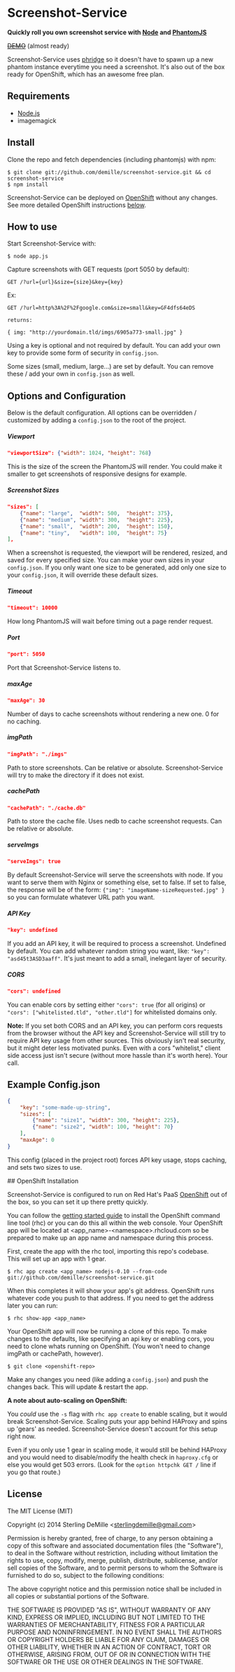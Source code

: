# Screenshot-Service

**Quickly roll you own screenshot service with [Node](http://nodejs.org/) and [PhantomJS](http://phantomjs.org/)**

~~[DEMO]()~~ (almost ready)

Screenshot-Service uses [phridge](https://github.com/peerigon/phridge) so it doesn't have to spawn up a new phantom instance everytime you need a screenshot.  It's also out of the box ready for OpenShift, which has an awesome free plan.

## Requirements
- [Node.js](http://nodejs.org/)
- imagemagick


## Install

Clone the repo and fetch dependencies (including phantomjs) with npm:

```
$ git clone git://github.com/demille/screenshot-service.git && cd screenshot-service
$ npm install
```

Screenshot-Service can be deployed on [OpenShift](https://www.openshift.com/) without any changes.  See more detailed OpenShift instructions [below](#openshift).

## How to use

Start Screenshot-Service with:

```
$ node app.js
```

Capture screenshots with GET requests (port 5050 by default):

```
GET /?url={url}&size={size}&key={key}
```

Ex:

```
GET /?url=http%3A%2F%2Fgoogle.com&size=small&key=GF4dfs64eDS

returns:

{ img: "http://yourdomain.tld/imgs/6905a773-small.jpg" }
```


Using a key is optional and not required by default. You can add your own key to provide some form of security in `config.json`.

Some sizes (small, medium, large...) are set by default. You can remove these / add your own in `config.json` as well.


## Options and Configuration

Below is the default configuration. All options can be overridden / customized by adding a `config.json` to the root of the project.

##### Viewport
```json
"viewportSize": {"width": 1024, "height": 768}
```
This is the size of the screen the PhantomJS will render.  You could make it smaller to get screenshots of responsive designs for example.

##### Screenshot Sizes
```json
"sizes": [
    {"name": "large",  "width": 500,  "height": 375},
    {"name": "medium", "width": 300,  "height": 225},
    {"name": "small",  "width": 200,  "height": 150},
    {"name": "tiny",   "width": 100,  "height": 75}
],
```
When a screenshot is requested, the viewport will be rendered, resized, and saved for every specified size. You can make your own sizes in your `config.json`. If you only want one size to be generated, add only one size to your `config.json`, it will override these default sizes.

##### Timeout
```json
"timeout": 10000
```
How long PhantomJS will wait before timing out a page render request.

##### Port
```json
"port": 5050
```
Port that Screenshot-Service listens to.

##### maxAge
```json
"maxAge": 30
```
Number of days to cache screenshots without rendering a new one.  0 for no caching.

##### imgPath
```json
"imgPath": "./imgs"
```
Path to store screenshots. Can be relative or absolute. Screenshot-Service will try to make the directory if it does not exist.

##### cachePath
```json
"cachePath": "./cache.db"
```
Path to store the cache file. Uses nedb to cache screenshot requests. Can be relative or absolute.

##### serveImgs
```json
"serveImgs": true
```
By default Screenshot-Service will serve the screenshots with node. If you want to serve them with Nginx or something else, set to false.  If set to false, the response will be of the form: `{"img": "imageName-sizeRequested.jpg" }` so you can formulate whatever URL path you want.

##### API Key
```json
"key": undefined
```
If you add an API key, it will be required to process a screenshot. Undefined by default.  You can add whatever random string you want, like: `"key": "asd45t3ASD3aaff"`.  It's just meant to add a small, inelegant layer of security.

##### CORS
```json
"cors": undefined
```
You can enable cors by setting either `"cors": true` (for all origins) or `"cors": ["whitelisted.tld", "other.tld"]` for whitelisted domains only.

**Note:** If you set both CORS and an API key, you can perform cors requests from the browser without the API key and Screenshot-Service will still try to require API key usage from other sources. This obviously isn't real security, but it might deter less motivated punks. Even with a cors "whitelist," client side access just isn't secure (without more hassle than it's worth here). Your call.


## Example Config.json
```json
{
    "key": "some-made-up-string",
    "sizes": [
        {"name": "size1", "width": 300, "height": 225},
        {"name": "size2", "width": 100, "height": 70}
    ],
    "maxAge": 0
}
```
This config (placed in the project root) forces API key usage, stops caching, and sets two sizes to use.



<a name="openshift" />
## OpenShift Installation

Screenshot-Service is configured to run on Red Hat's PaaS [OpenShift](https://www.openshift.com/) out of the box, so you can set it up there pretty quickly.

You can follow the [getting started guide](https://developers.openshift.com/en/getting-started-overview.html) to install the OpenShift command line tool (rhc) or you can do this all within the web console. Your OpenShift app will be located at \<app_name>-\<namespace>.rhcloud.com so be prepared to make up an app name and namespace during this process.

First, create the app with the rhc tool, importing this repo's codebase. <br/>
This will set up an app with 1 gear.

```
$ rhc app create <app_name> nodejs-0.10 --from-code git://github.com/demille/screenshot-service.git
```

When this completes it will show your app's git address. OpenShift runs whatever code you push to that address. If you need to get the address later you can run:

```
$ rhc show-app <app_name>
```

Your OpenShift app will now be running a clone of this repo. To make changes to the defaults, like specifying an api key or enabling cors, you need to clone whats running on OpenShift. (You won't need to change imgPath or cachePath, however).

```
$ git clone <openshift-repo>
```

Make any changes you need (like adding a `config.json`) and push the changes back. This will update & restart the app.

**A note about auto-scaling on OpenShift:**

You *could* use the `-s` flag with `rhc app create` to enable scaling, but it would break Screenshot-Service. Scaling puts your app behind HAProxy and spins up 'gears' as needed.  Screenshot-Service doesn't account for this setup right now.

Even if you only use 1 gear in scaling mode, it would still be behind HAProxy and you would need to disable/modify the health check in `haproxy.cfg` or else you would get 503 errors. (Look for the `option httpchk GET /` line if you go that route.)


## License

The MIT License (MIT)

Copyright (c) 2014 Sterling DeMille &lt;sterlingdemille@gmail.com&gt;

Permission is hereby granted, free of charge, to any person obtaining a copy of
this software and associated documentation files (the "Software"), to deal in
the Software without restriction, including without limitation the rights to
use, copy, modify, merge, publish, distribute, sublicense, and/or sell copies of
the Software, and to permit persons to whom the Software is furnished to do so,
subject to the following conditions:

The above copyright notice and this permission notice shall be included in all
copies or substantial portions of the Software.

THE SOFTWARE IS PROVIDED "AS IS", WITHOUT WARRANTY OF ANY KIND, EXPRESS OR
IMPLIED, INCLUDING BUT NOT LIMITED TO THE WARRANTIES OF MERCHANTABILITY, FITNESS
FOR A PARTICULAR PURPOSE AND NONINFRINGEMENT. IN NO EVENT SHALL THE AUTHORS OR
COPYRIGHT HOLDERS BE LIABLE FOR ANY CLAIM, DAMAGES OR OTHER LIABILITY, WHETHER
IN AN ACTION OF CONTRACT, TORT OR OTHERWISE, ARISING FROM, OUT OF OR IN
CONNECTION WITH THE SOFTWARE OR THE USE OR OTHER DEALINGS IN THE SOFTWARE.